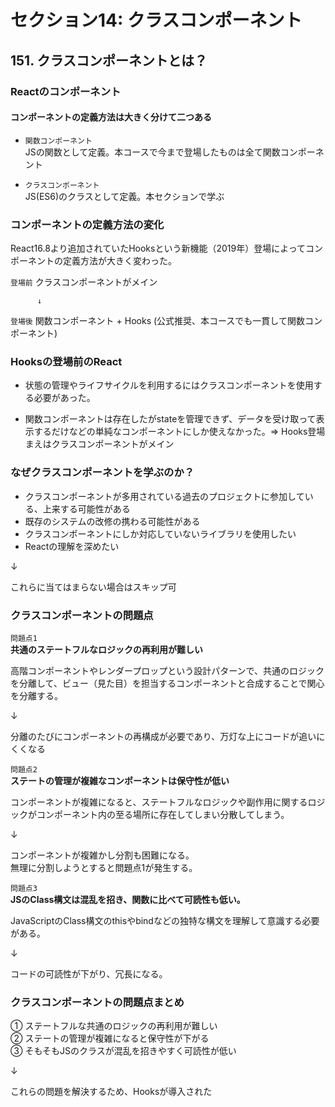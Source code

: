 # セクション14: クラスコンポーネント

## 151. クラスコンポーネントとは？

### Reactのコンポーネント

#### コンポーネントの定義方法は大きく分けて二つある

  + `関数コンポーネント`<br>
      JSの関数として定義。本コースで今まで登場したものは全て関数コンポーネント<br>

  + `クラスコンポーネント`<br>
      JS(ES6)のクラスとして定義。本セクションで学ぶ<br>

### コンポーネントの定義方法の変化

  React16.8より追加されていたHooksという新機能（2019年）登場によってコンポーネントの定義方法が大きく変わった。<br>

  `登場前` クラスコンポーネントがメイン<br>

          ↓

  `登場後` 関数コンポーネント + Hooks (公式推奨、本コースでも一貫して関数コンポーネント)<br>

### Hooksの登場前のReact

  + 状態の管理やライフサイクルを利用するにはクラスコンポーネントを使用する必要があった。<br>

  + 関数コンポーネントは存在したがstateを管理できず、データを受け取って表示するだけなどの単純なコンポーネントにしか使えなかった。=> Hooks登場まえはクラスコンポーネントがメイン<br>

### なぜクラスコンポーネントを学ぶのか？

  + クラスコンポーネントが多用されている過去のプロジェクトに参加している、上来する可能性がある<br>
  + 既存のシステムの改修の携わる可能性がある
  + クラスコンポーネントにしか対応していないライブラリを使用したい<br>
  + Reactの理解を深めたい<br>

  ↓<br>

  これらに当てはまらない場合はスキップ可<br>

### クラスコンポーネントの問題点

`問題点1`<br>
  __共通のステートフルなロジックの再利用が難しい__<br>

  高階コンポーネントやレンダープロップという設計パターンで、共通のロジックを分離して、ビュー（見た目）を担当するコンポーネントと合成することで関心を分離する。<br>

  ↓<br>

  分離のたびにコンポーネントの再構成が必要であり、万灯な上にコードが追いにくくなる<br>

`問題点2`<br>
  __ステートの管理が複雑なコンポーネントは保守性が低い__<br>

  コンポーネントが複雑になると、ステートフルなロジックや副作用に関するロジックがコンポーネント内の至る場所に存在してしまい分散してしまう。<br>

  ↓<br>

  コンポーネントが複雑かし分割も困難になる。<br>
  無理に分割しようとすると問題点1が発生する。<br>

`問題点3`<br>
  __JSのClass構文は混乱を招き、関数に比べて可読性も低い。__<br>

  JavaScriptのClass構文のthisやbindなどの独特な構文を理解して意識する必要がある。<br>

  ↓<br>

  コードの可読性が下がり、冗長になる。<br>

### クラスコンポーネントの問題点まとめ

  ① ステートフルな共通のロジックの再利用が難しい<br>
  ② ステートの管理が複雑になると保守性が下がる<br>
  ③ そもそもJSのクラスが混乱を招きやすく可読性が低い<br>

  ↓<br>

  これらの問題を解決するため、Hooksが導入された<br>
